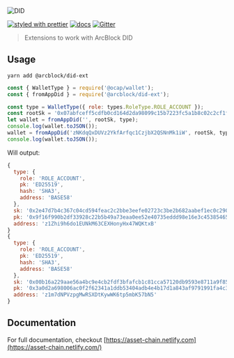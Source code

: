 ![DID](https://www.arcblock.io/.netlify/functions/badge/?text=DID-EXT)

[![styled with prettier](https://img.shields.io/badge/styled_with-prettier-ff69b4.svg)](https://github.com/prettier/prettier)
[![docs](https://img.shields.io/badge/powered%20by-arcblock-green.svg)](https://docs.arcblock.io)
[![Gitter](https://badges.gitter.im/ArcBlock/community.svg)](https://gitter.im/ArcBlock/community?utm_source=badge\&utm_medium=badge\&utm_campaign=pr-badge)

> Extensions to work with ArcBlock DID

## Usage

```terminal
yarn add @arcblock/did-ext
```

```javascript
const { WalletType } = require('@ocap/wallet');
const { fromAppDid } = require('@arcblock/did-ext');

const type = WalletType({ role: types.RoleType.ROLE_ACCOUNT });
const rootSk = '0x07abfceff5cdfb0cd164d2da98099c15b7223fc5a1b8c02c2cf1f74670c72aac27e1d28ed47cf4f2c4330a6e6e1dc0724721e80fa56177fdba926937a253fe7e'; // prettier-ignore
let wallet = fromAppDid('', rootSk, type);
console.log(wallet.toJSON());
wallet = fromAppDid('zNKdqQxDUVz2YkfArfqc1CzjbX2QSNnMk1iW', rootSk, type);
console.log(wallet.toJSON());
```

Will output:

```js
{
  type: {
    role: 'ROLE_ACCOUNT',
    pk: 'ED25519',
    hash: 'SHA3',
    address: 'BASE58'
  },
  sk: '0x2e47d7b4c367c04cd594feac2c2bbe3eefe02723c3be2b682aabef1ec0c2902e9f16f990b2df33928c22b5b49a73eaa0ee52e40735eddd98e16e3c4538546546',
  pk: '0x9f16f990b2df33928c22b5b49a73eaa0ee52e40735eddd98e16e3c4538546546',
  address: 'z1Zhi9h6do1EUNkM63CEXHonyHx47WQKtxB'
}
{
  type: {
    role: 'ROLE_ACCOUNT',
    pk: 'ED25519',
    hash: 'SHA3',
    address: 'BASE58'
  },
  sk: '0x00b16a229aae56a4bc9e4cb2fdf3bfafcb1c81cca57120db9593e8711a9f859a3a0d2a698006ac0f2f62341a1ddb53404adb4e4b17d1a843af9791991fa4c302',
  pk: '0x3a0d2a698006ac0f2f62341a1ddb53404adb4e4b17d1a843af9791991fa4c302',
  address: 'z1m7dNPVzpgMwRSXDtKywWK6tp5mbK57bN5'
}
```

## Documentation

For full documentation, checkout [https://asset-chain.netlify.com](https://asset-chain.netlify.com/)
